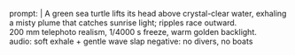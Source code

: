 
prompt: |
  A green sea turtle lifts its head above crystal-clear water, exhaling a misty plume that catches sunrise light; ripples race outward.  
  200 mm telephoto realism, 1/4000 s freeze, warm golden backlight.  
audio: soft exhale + gentle wave slap
negative: no divers, no boats
